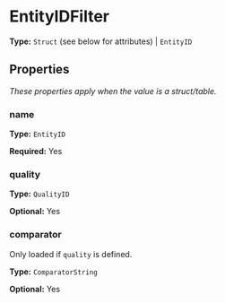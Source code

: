 # EntityIDFilter

**Type:** `Struct` (see below for attributes) | `EntityID`

## Properties

*These properties apply when the value is a struct/table.*

### name

**Type:** `EntityID`

**Required:** Yes

### quality

**Type:** `QualityID`

**Optional:** Yes

### comparator

Only loaded if `quality` is defined.

**Type:** `ComparatorString`

**Optional:** Yes

